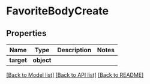 # FavoriteBodyCreate

## Properties
Name | Type | Description | Notes
------------ | ------------- | ------------- | -------------
**target** | **object** |  | 

[[Back to Model list]](../README.md#documentation-for-models) [[Back to API list]](../README.md#documentation-for-api-endpoints) [[Back to README]](../README.md)

